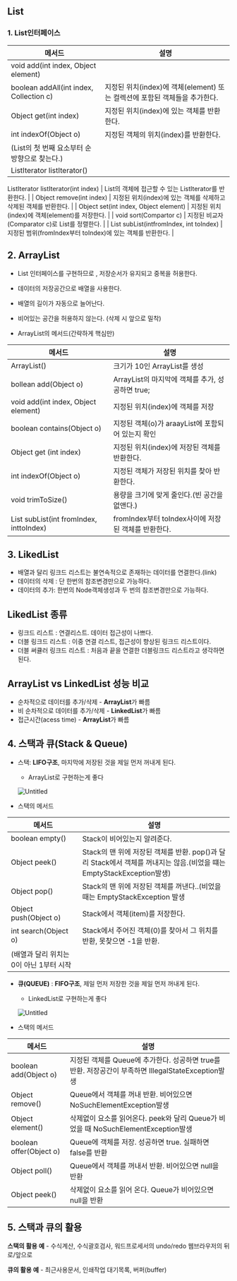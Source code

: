 ## List

### 1. List인터페이스

| 메서드 | 설명 |
| --- | --- |
| void add(int index, Object element)
boolean addAll(int index, Collection c) | 지정된 위치(index)에 객체(element) 또는 컬렉션에 포함된 객체들을  추가한다. |
| Object get(int index) | 지정된 위치(index)에 있는 객체를 반환한다. |
| int indexOf(Object o) | 지정된 객체의 위치(index)를 반환한다.
(List의 첫 번째 요소부터 순방향으로 찾는다.) |
| ListIterator listIterator()
ListIterator listIterator(int index)
 | List의 객체에 접근할 수 있는 ListIterator를 반환한다. |
| Object remove(int index) | 지정된 위치(index)에 있는 객체를 삭제하고 삭제된 객체를 반환한다. |
| Object set(int index, Object element) | 지정된 위치 (index)에 객체(element)를 저장한다. |
| void sort(Compartor c) | 지정된 비교자(Comparator c)로 List를 정렬한다. |
| List subList(intfromIndex, int toIndex) | 지정된 범위(fromIndex부터 toIndex)에 있는 객체를 반환한다. |

## 2. ArrayList

- List 인터페이스를 구현하므로 , 저장순서가 유지되고 중복을 허용한다.
- 데이터의 저장공간으로 배열을 사용한다.
- 배열의 길이가 자동으로 늘어난다.
- 비어있는 공간을 허용하지 않는다. (삭제 시 앞으로 밀착)

- ArrayList의 메서드(간략하게 핵심만)

| 메서드 | 설명 |
| --- | --- |
| ArrayList() | 크기가 10인 ArrayList를 생성 |
| bollean add(Object o) | ArrayList의 마지막에 객체를 추가, 성공하면  true; |
| void add(int index, Object element) | 지정된 위치(index)에 객체를 저장 |
| boolean contains(Object o) | 지정된 객체(o)가 araayList에 포함되어 있는지 확인 |
| Object get (int index) | 지정된 위치(index)에 저장된 객체를 반환한다. |
| int indexOf(Object o) | 지정된 객체가 저장된 위치를 찾아 반환한다. |
| void trimToSize() | 용량을 크기에 맞게 줄인다.(빈 공간을 없앤다.) |
| List subList(int fromIndex, inttoIndex) | fromIndex부터 toIndex사이에 저장된 객체를 반환한다. |

## 3. LikedList

- 배열과 달리 링크드 리스트는 불연속적으로 존재하는 데이터를 연결한다.(link)
- 데이터의 삭제 : 단 한번의 참조변경만으로 가능하다.
- 데이터의 추가: 한번의 Node객체생성과 두 번의 참조변경만으로 가능하다.

## LikedList **종류**

- 링크드 리스트 : 연결리스트. 데이터 접근성이 나쁘다.
- 더블 링크드 리스트 : 이중 연결 리스트, 접근성이 향상된 링크드 리스트이다.
- 더블 써큘러 링크드 리스트 : 처음과 끝을 연결한 더블링크드 리스트라고 생각하면된다.

## ArrayList vs LinkedList 성능 비교

- 순차적으로 데이터를 추가/삭제 - **ArrayList**가 빠름
- 비 순차적으로 데이터를 추가/삭제 - **LinkedList**가 빠름
- 접근시간(acess time) - **ArrayList**가 빠름

## 4. 스택과 큐(Stack & Queue)

- 스택: **LIFO구조**, 마지막에 저장된 것을 제일 먼저 꺼내게 된다.
    - ArrayList로 구현하는게 좋다
    
    ![Untitled](https://s3-us-west-2.amazonaws.com/secure.notion-static.com/b2766831-5fa4-486f-b00b-8da858a30e46/Untitled.png)
    
- 스택의 메서드

| 메서드 | 설명 |
| --- | --- |
| boolean empty() | Stack이 비어있는지 알려준다. |
| Object peek() | Stack의 맨 위에 저장된 객체를 반환. pop()과 달리 Stack에서 객체를 꺼내지는 않음.(비었을 떄는 EmptyStackException발생) |
| Object pop() | Stack의 맨 위에 저장된 객체를 꺼낸다..(비었을 때는 EmptyStackException 발생 |
| Object push(Object o) | Stack에서 객체(item)를 저장한다. |
| int search(Object o) | Stack에서 주어진 객체(0)를 찾아서 그 위치를 반환, 못찾으면 -1을 반환.
(배열과 달리 위치는 0이 아닌 1부터 시작 |

- **큐(QUEUE)** : **FIFO구조**, 제일 먼저 저장한 것을 제일 먼저 꺼내게 된다.
    - LinkedList로 구현하는게 좋다
    
    ![Untitled](https://s3-us-west-2.amazonaws.com/secure.notion-static.com/5e91f7ec-620c-48ef-98dc-27464851eaf6/Untitled.png)
    
- 스택의 메서드

| 메서드 | 설명 |
| --- | --- |
| boolean add(Object o) | 지정된 객체를 Queue에 추가한다. 성공하면 true를 반환. 저장공간이 부족하면 IllegalStateException발생 |
| Object remove() | Queue에서 객체를 꺼내 반환. 비어있으면 NoSuchElementException발생 |
| Object element() | 삭제없이 요소를 읽어온다. peek와 달리 Queue가 비었을 때 NoSuchElementException발생 |
| boolean offer(Object o) | Queue에 객체를 저장. 성공하면 true. 실패하면 false를 반환 |
| Object poll() | Queue에서 객체를 꺼내서 반환. 비어있으면 null을 반환 |
| Object peek() | 삭제없이 요소를 읽어 온다. Queue가 비어있으면 null을 반환 |

## 5. 스택과 큐의 활용

**스택의 활용 예** - 수식계산, 수식괄호검사, 워드프로세서의 undo/redo  웹브라우저의 뒤로/앞으로

**큐의 활용 예**  -  최근사용문서, 인쇄작업 대기목록, 버퍼(buffer)